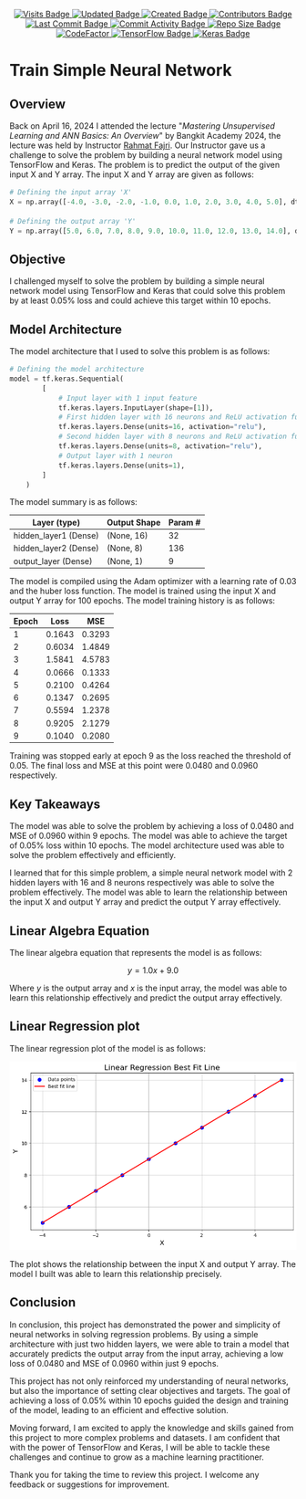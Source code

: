 <p align="center">
  <a href="#">
    <img src="https://badges.pufler.dev/visits/stefansphtr/Train_Simple_Neural_Network" alt="Visits Badge">
    <img src="https://badges.pufler.dev/updated/stefansphtr/Train_Simple_Neural_Network" alt="Updated Badge">
    <img src="https://badges.pufler.dev/created/stefansphtr/Train_Simple_Neural_Network" alt="Created Badge">
    <img src="https://img.shields.io/github/contributors/stefansphtr/Train_Simple_Neural_Network" alt="Contributors Badge">
    <img src="https://img.shields.io/github/last-commit/stefansphtr/Train_Simple_Neural_Network" alt="Last Commit Badge">
    <img src="https://img.shields.io/github/commit-activity/m/stefansphtr/Train_Simple_Neural_Network" alt="Commit Activity Badge">
    <img src="https://img.shields.io/github/repo-size/stefansphtr/Train_Simple_Neural_Network" alt="Repo Size Badge">
    <img src="https://www.codefactor.io/repository/github/stefansphtr/Train_Simple_Neural_Network/badge" alt="CodeFactor" />
    <img src="https://img.shields.io/badge/TensorFlow-2.16.1-FF6F00?logo=tensorflow" alt="TensorFlow Badge">
    <img src="https://img.shields.io/badge/Keras-3.1.1-D00000?logo=keras" alt="Keras Badge">
  </a>
</p>

# **Train Simple Neural Network**

## **Overview**
Back on April 16, 2024 I attended the lecture "*Mastering Unsupervised Learning and ANN Basics: An Overview*" by Bangkit Academy 2024, the lecture was held by Instructor [Rahmat Fajri](https://github.com/rfajri27). Our Instructor gave us a challenge to solve the problem by building a neural network model using TensorFlow and Keras. The problem is to predict the output of the given input X and Y array. The input X and Y array are given as follows:

```python
# Defining the input array 'X'
X = np.array([-4.0, -3.0, -2.0, -1.0, 0.0, 1.0, 2.0, 3.0, 4.0, 5.0], dtype=float)

# Defining the output array 'Y'
Y = np.array([5.0, 6.0, 7.0, 8.0, 9.0, 10.0, 11.0, 12.0, 13.0, 14.0], dtype=float)
```

## **Objective**

I challenged myself to solve the problem by building a simple neural network model using TensorFlow and Keras that could solve this problem by at least 0.05% loss and could achieve this target within 10 epochs. 

## **Model Architecture**

The model architecture that I used to solve this problem is as follows:

```py
# Defining the model architecture
model = tf.keras.Sequential(
        [
            # Input layer with 1 input feature
            tf.keras.layers.InputLayer(shape=[1]),
            # First hidden layer with 16 neurons and ReLU activation function
            tf.keras.layers.Dense(units=16, activation="relu"),
            # Second hidden layer with 8 neurons and ReLU activation function
            tf.keras.layers.Dense(units=8, activation="relu"),
            # Output layer with 1 neuron
            tf.keras.layers.Dense(units=1),
        ]
    )
```

The model summary is as follows:

| Layer (type) | Output Shape | Param # |
| --- | --- | --- |
| hidden_layer1 (Dense) | (None, 16) | 32 |
| hidden_layer2 (Dense) | (None, 8) | 136 |
| output_layer (Dense) | (None, 1) | 9 |

The model is compiled using the Adam optimizer with a learning rate of 0.03 and the huber loss function. The model is trained using the input X and output Y array for 100 epochs. The model training history is as follows:

| Epoch | Loss | MSE |
| --- | --- | --- |
| 1 | 0.1643 | 0.3293 |
| 2 | 0.6034 | 1.4849 |
| 3 | 1.5841 | 4.5783 |
| 4 | 0.0666 | 0.1333 |
| 5 | 0.2100 | 0.4264 |
| 6 | 0.1347 | 0.2695 |
| 7 | 0.5594 | 1.2378 |
| 8 | 0.9205 | 2.1279 |
| 9 | 0.1040 | 0.2080 |

Training was stopped early at epoch 9 as the loss reached the threshold of 0.05. The final loss and MSE at this point were 0.0480 and 0.0960 respectively.

## **Key Takeaways**

The model was able to solve the problem by achieving a loss of 0.0480 and MSE of 0.0960 within 9 epochs. The model was able to achieve the target of 0.05% loss within 10 epochs. The model architecture used was able to solve the problem effectively and efficiently.

I learned that for this simple problem, a simple neural network model with 2 hidden layers with 16 and 8 neurons respectively was able to solve the problem effectively. The model was able to learn the relationship between the input X and output Y array and predict the output Y array effectively.

## **Linear Algebra Equation**

The linear algebra equation that represents the model is as follows:

$$ y = 1.0x + 9.0 $$

Where $y$ is the output array and $x$ is the input array, the model was able to learn this relationship effectively and predict the output array effectively.

## **Linear Regression plot**

The linear regression plot of the model is as follows:

![Linear Regression Plot](./src/images/linear_regression_plot.png)

The plot shows the relationship between the input X and output Y array. The model I built was able to learn this relationship precisely.

## **Conclusion**

In conclusion, this project has demonstrated the power and simplicity of neural networks in solving regression problems. By using a simple architecture with just two hidden layers, we were able to train a model that accurately predicts the output array from the input array, achieving a low loss of 0.0480 and MSE of 0.0960 within just 9 epochs.

This project has not only reinforced my understanding of neural networks, but also the importance of setting clear objectives and targets. The goal of achieving a loss of 0.05% within 10 epochs guided the design and training of the model, leading to an efficient and effective solution.

Moving forward, I am excited to apply the knowledge and skills gained from this project to more complex problems and datasets. I am confident that with the power of TensorFlow and Keras, I will be able to tackle these challenges and continue to grow as a machine learning practitioner.

Thank you for taking the time to review this project. I welcome any feedback or suggestions for improvement.